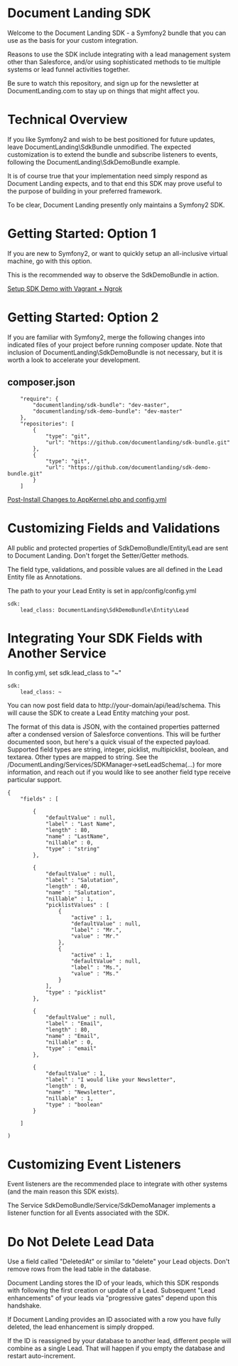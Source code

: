 Document Landing SDK
====================

Welcome to the Document Landing SDK - a Symfony2 bundle that you
can use as the basis for your custom integration.

Reasons to use the SDK include integrating with a lead management
system other than Salesforce, and/or using sophisticated methods
to tie multiple systems or lead funnel activities together.

Be sure to watch this repository, and sign up for the newsletter 
at DocumentLanding.com to stay up on things that might affect you.


Technical Overview
==================

If you like Symfony2 and wish to be best positioned for future 
updates, leave DocumentLanding\SdkBundle unmodified. The expected 
customization is to extend the bundle and subscribe listeners to 
events, following the DocumentLanding\SdkDemoBundle example.

It is of course true that your implementation need simply respond
as Document Landing expects, and to that end this SDK may 
prove useful to the purpose of building in your preferred framework.

To be clear, Document Landing presently only maintains a Symfony2 SDK.


Getting Started: Option 1
=========================

If you are new to Symfony2, or want to quickly setup an all-inclusive 
virtual machine, go with this option.

This is the recommended way to observe the SdkDemoBundle in action.

[Setup SDK Demo with Vagrant + Ngrok](https://github.com/documentlanding/sdk-vagrant/README.md)


Getting Started: Option 2
=========================

If you are familiar with Symfony2, merge the following changes into 
indicated files of your project before running composer update. Note 
that inclusion of DocumentLanding\SdkDemoBundle is not necessary, but
it is worth a look to accelerate your development.

composer.json
-------------
```
    "require": {
        "documentlanding/sdk-bundle": "dev-master",
        "documentlanding/sdk-demo-bundle": "dev-master"
    },
    "repositories": [
        {
            "type": "git",
            "url": "https://github.com/documentlanding/sdk-bundle.git"
        },
        {
            "type": "git",
            "url": "https://github.com/documentlanding/sdk-demo-bundle.git"
        }
    ]
```

[Post-Install Changes to AppKernel.php and config.yml](https://github.com/documentlanding/sdk-demo-project/README.md)


Customizing Fields and Validations
==================================

All public and protected properties of SdkDemoBundle/Entity/Lead are sent
to Document Landing.  Don't forget the Setter/Getter methods.

The field type, validations, and possible values are all defined in the
Lead Entity file as Annotations.

The path to your your Lead Entity is set in app/config/config.yml

```
sdk:
    lead_class: DocumentLanding\SdkDemoBundle\Entity\Lead
```


Integrating Your SDK Fields with Another Service
================================================

In config.yml, set sdk.lead_class to "~"

```
sdk:
    lead_class: ~
```

You can now post field data to http://your-domain/api/lead/schema.  This will
cause the SDK to create a Lead Entity matching your post.

The format of this data is JSON, with the contained properties patterned after 
a condensed version of Salesforce conventions.  This will be further documented 
soon, but here's a quick visual of the expected payload. Supported field types 
are string, integer, picklist, multipicklist, boolean, and textarea.  Other types 
are mapped to string. See the /DocumentLanding/Services/SDKManager->setLeadSchema(...) 
for more information, and reach out if you would like to see another field type 
receive particular support.

```
{
    "fields" : [

        {
            "defaultValue" : null,
            "label" : "Last Name",
            "length" : 80,
            "name" : "LastName",
            "nillable" : 0,
            "type" : "string"
        },

        {
            "defaultValue" : null, 
            "label" : "Salutation",
            "length" : 40,
            "name" : "Salutation",
            "nillable" : 1,
            "picklistValues" : [
                {
                    "active" : 1,
                    "defaultValue" : null,
                    "label" : "Mr.",
                    "value" : "Mr."
                },
                {
                    "active" : 1,
                    "defaultValue" : null,
                    "label" : "Ms.",
                    "value" : "Ms."
                }
            ],
            "type" : "picklist"
        },

        {
            "defaultValue" : null,
            "label" : "Email",
            "length" : 80,
            "name" : "Email",
            "nillable" : 0,
            "type" : "email"
        },

        {
            "defaultValue" : 1,
            "label" : "I would like your Newsletter",
            "length" : 0,
            "name" : "Newsletter",
            "nillable" : 1,
            "type" : "boolean"
		}

    ]

)
```


Customizing Event Listeners
===========================

Event listeners are the recommended place to integrate with other systems
(and the main reason this SDK exists).

The Service SdkDemoBundle/Service/SdkDemoManager implements a listener function
for all Events associated with the SDK.


Do Not Delete Lead Data
=======================

Use a field called "DeletedAt" or similar to "delete" your Lead objects.
Don't remove rows from the lead table in the database.

Document Landing stores the ID of your leads, which this SDK responds
with following the first creation or update of a Lead. Subsequent "Lead 
enhancements" of your leads via "progressive gates" depend upon this 
handshake.  

If Document Landing provides an ID associated with a row you have fully 
deleted, the lead enhancement is simply dropped.

If the ID is reassigned by your database to another lead, different 
people will combine as a single Lead.  That will happen if you empty 
the database and restart auto-increment.